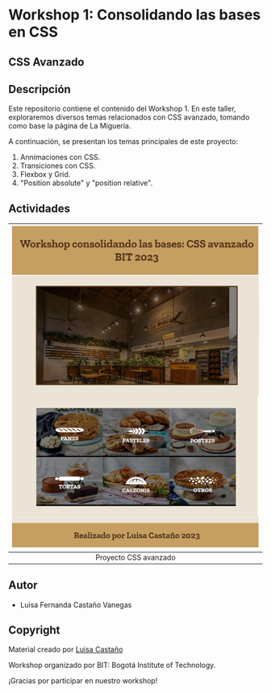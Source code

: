 # Workshop 1: Consolidando las bases en CSS
## CSS Avanzado

## Descripción
Este repositorio contiene el contenido del Workshop 1. En este taller, exploraremos diversos temas relacionados con CSS avanzado, tomando como base la página de La Miguería.

A continuación, se presentan los temas principales de este proyecto:

1. Annimaciones con CSS.
2. Transiciones con CSS.
3. Flexbox y Grid.
3. "Position absolute" y "position relative".

## Actividades
| ![proyectoCSS](assets/muckUp.png) |
|:----------------------------------------:|
|              Proyecto CSS avanzado              |

## Autor
- Luisa Fernanda Castaño Vanegas

## Copyright
Material creado por [Luisa Castaño](https://github.com/LuisaCastano40)<br>

Workshop organizado por BIT: Bogotá Institute of Technology.<br>

¡Gracias por participar en nuestro workshop!
